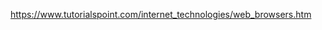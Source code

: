 https://www.tutorialspoint.com/internet_technologies/web_browsers.htm

<!--stackedit_data:
eyJoaXN0b3J5IjpbLTE4ODc5NTE2NjldfQ==
-->
